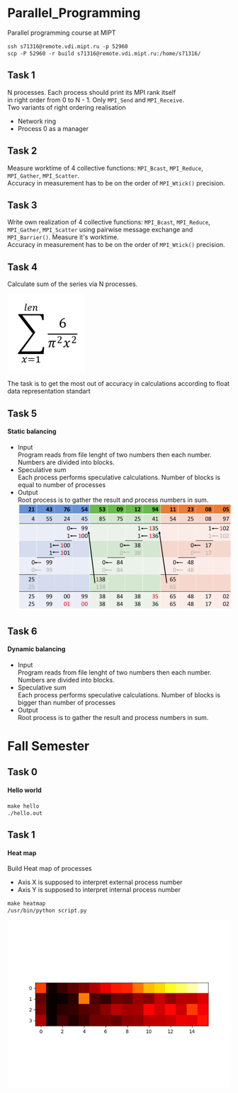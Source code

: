 # Parallel_Programming

Parallel programming course at MIPT

```
ssh s71316@remote.vdi.mipt.ru -p 52960
scp -P 52960 -r build s71316@remote.vdi.mipt.ru:/home/s71316/
```

## Task 1

N processes. Each process should print its MPI rank itself  
in right order from 0 to N - 1. Only `MPI_Send` and `MPI_Receive`.  
Two variants of right ordering realisation
- Network ring  
- Process 0 as a manager 

## Task 2

Measure worktime of 4 collective functions: `MPI_Bcast`, `MPI_Reduce`, `MPI_Gather`, `MPI_Scatter`.  
Accuracy in measurement has to be on the order of `MPI_Wtick()` precision.  

## Task 3

Write own realization of 4 collective functions: `MPI_Bcast`, `MPI_Reduce`, `MPI_Gather`, `MPI_Scatter`
using pairwise message exchange and `MPI_Barrier()`. Measure it's worktime.  
Accuracy in measurement has to be on the order of `MPI_Wtick()` precision.   

## Task 4

Calculate sum of the series via N processes.

![task](https://github.com/SokolovVadim/Parallel_Programming/blob/master/04_Series_sum/resources/series.png)

The task is to get the most out of accuracy in calculations according to float data representation standart

## Task 5
#### Static balancing
 - Input  
Program reads from file lenght of two numbers then each number. Numbers are divided into blocks.
 - Speculative sum  
Each process performs speculative calculations. Number of blocks is equal to number of processes  
 - Output  
 Root process is to gather the result and process numbers in sum.
![spec](https://github.com/SokolovVadim/Parallel_Programming/blob/master/05_Static_balancing/resources/Speculative.png)

## Task 6
#### Dynamic balancing
 - Input  
Program reads from file lenght of two numbers then each number. Numbers are divided into blocks.
 - Speculative sum  
Each process performs speculative calculations. Number of blocks is bigger than number of processes  
 - Output  
 Root process is to gather the result and process numbers in sum.
 
 # Fall Semester
 
 ## Task 0
 #### Hello world
 ```
 make hello
 ./hello.out
 ```
 ## Task 1
 #### Heat map
 
 Build Heat map of processes  
 - Axis X is supposed to interpret external process number  
 - Axis Y is supposed to interpret internal process number
 ```
 make heatmap
 /usr/bin/python script.py
 ```
 ![spec](https://github.com/SokolovVadim/Parallel_Programming/blob/master/11_HeatMap/resourses/Heatmap.png)
